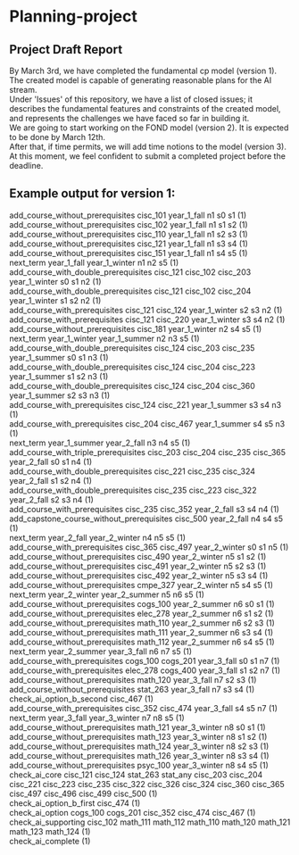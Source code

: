 # Planning-project

## Project Draft Report
By March 3rd, we have completed the fundamental cp model (version 1). The created model is capable of generating reasonable plans for the AI stream. <br />
Under 'Issues' of this repository, we have a list of closed issues; it describes the fundamental features and constraints of the created model, and represents the challenges we have faced so far in building it. <br />
We are going to start working on the FOND model (version 2). It is expected to be done by March 12th. <br />
After that, if time permits, we will add time notions to the model (version 3). <br />
At this moment, we feel confident to submit a completed project before the deadline. <br />


## Example output for version 1:
add_course_without_prerequisites cisc_101 year_1_fall n1 s0 s1 (1) <br />
add_course_without_prerequisites cisc_102 year_1_fall n1 s1 s2 (1) <br />
add_course_without_prerequisites cisc_110 year_1_fall n1 s2 s3 (1) <br />
add_course_without_prerequisites cisc_121 year_1_fall n1 s3 s4 (1) <br />
add_course_without_prerequisites cisc_151 year_1_fall n1 s4 s5 (1) <br />
next_term year_1_fall year_1_winter n1 n2 s5 (1) <br />
add_course_with_double_prerequisites cisc_121 cisc_102 cisc_203 year_1_winter s0 s1 n2 (1) <br />
add_course_with_double_prerequisites cisc_121 cisc_102 cisc_204 year_1_winter s1 s2 n2 (1) <br />
add_course_with_prerequisites cisc_121 cisc_124 year_1_winter s2 s3 n2 (1) <br />
add_course_with_prerequisites cisc_121 cisc_220 year_1_winter s3 s4 n2 (1) <br />
add_course_without_prerequisites cisc_181 year_1_winter n2 s4 s5 (1) <br />
next_term year_1_winter year_1_summer n2 n3 s5 (1) <br />
add_course_with_double_prerequisites cisc_124 cisc_203 cisc_235 year_1_summer s0 s1 n3 (1) <br />
add_course_with_double_prerequisites cisc_124 cisc_204 cisc_223 year_1_summer s1 s2 n3 (1) <br />
add_course_with_double_prerequisites cisc_124 cisc_204 cisc_360 year_1_summer s2 s3 n3 (1) <br />
add_course_with_prerequisites cisc_124 cisc_221 year_1_summer s3 s4 n3 (1) <br />
add_course_with_prerequisites cisc_204 cisc_467 year_1_summer s4 s5 n3 (1) <br />
next_term year_1_summer year_2_fall n3 n4 s5 (1) <br />
add_course_with_triple_prerequisites cisc_203 cisc_204 cisc_235 cisc_365 year_2_fall s0 s1 n4 (1) <br />
add_course_with_double_prerequisites cisc_221 cisc_235 cisc_324 year_2_fall s1 s2 n4 (1) <br />
add_course_with_double_prerequisites cisc_235 cisc_223 cisc_322 year_2_fall s2 s3 n4 (1) <br />
add_course_with_prerequisites cisc_235 cisc_352 year_2_fall s3 s4 n4 (1) <br />
add_capstone_course_without_prerequisites cisc_500 year_2_fall n4 s4 s5 (1) <br />
next_term year_2_fall year_2_winter n4 n5 s5 (1) <br />
add_course_with_prerequisites cisc_365 cisc_497 year_2_winter s0 s1 n5 (1) <br />
add_course_without_prerequisites cisc_490 year_2_winter n5 s1 s2 (1) <br />
add_course_without_prerequisites cisc_491 year_2_winter n5 s2 s3 (1) <br />
add_course_without_prerequisites cisc_492 year_2_winter n5 s3 s4 (1) <br />
add_course_without_prerequisites cmpe_327 year_2_winter n5 s4 s5 (1) <br />
next_term year_2_winter year_2_summer n5 n6 s5 (1) <br />
add_course_without_prerequisites cogs_100 year_2_summer n6 s0 s1 (1) <br />
add_course_without_prerequisites elec_278 year_2_summer n6 s1 s2 (1) <br />
add_course_without_prerequisites math_110 year_2_summer n6 s2 s3 (1) <br />
add_course_without_prerequisites math_111 year_2_summer n6 s3 s4 (1) <br />
add_course_without_prerequisites math_112 year_2_summer n6 s4 s5 (1) <br />
next_term year_2_summer year_3_fall n6 n7 s5 (1) <br />
add_course_with_prerequisites cogs_100 cogs_201 year_3_fall s0 s1 n7 (1) <br />
add_course_with_prerequisites elec_278 cogs_400 year_3_fall s1 s2 n7 (1) <br />
add_course_without_prerequisites math_120 year_3_fall n7 s2 s3 (1) <br />
add_course_without_prerequisites stat_263 year_3_fall n7 s3 s4 (1) <br />
check_ai_option_b_second cisc_467 (1) <br />
add_course_with_prerequisites cisc_352 cisc_474 year_3_fall s4 s5 n7 (1) <br />
next_term year_3_fall year_3_winter n7 n8 s5 (1) <br />
add_course_without_prerequisites math_121 year_3_winter n8 s0 s1 (1) <br />
add_course_without_prerequisites math_123 year_3_winter n8 s1 s2 (1) <br />
add_course_without_prerequisites math_124 year_3_winter n8 s2 s3 (1) <br />
add_course_without_prerequisites math_126 year_3_winter n8 s3 s4 (1) <br />
add_course_without_prerequisites psyc_100 year_3_winter n8 s4 s5 (1) <br />
check_ai_core cisc_121 cisc_124 stat_263 stat_any cisc_203 cisc_204 cisc_221 cisc_223 cisc_235 cisc_322 cisc_326 cisc_324 cisc_360 cisc_365 cisc_497 cisc_496 cisc_499 cisc_500 (1) <br />
check_ai_option_b_first cisc_474 (1) <br />
check_ai_option cogs_100 cogs_201 cisc_352 cisc_474 cisc_467 (1) <br />
check_ai_supporting cisc_102 math_111 math_112 math_110 math_120 math_121 math_123 math_124 (1) <br />
check_ai_complete  (1) <br />

